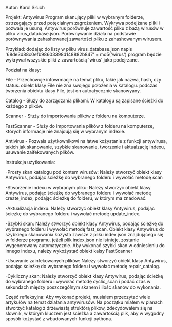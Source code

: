 Autor: Karol Siłuch

Projekt: Antywirus
Program skanujący pliki w wybranym folderze, ostrzegający przed potęcialnym zagrożeniem.
Wykrywa podejżane pliki i pozwala je usuną.
Antywirus porównuje zawartość pliku z bazą wirusów w pliku virus_database.json.
Porównywanie działa na podstawie porównywania zahashowanej zawartości pliku z zahashowanym wirusem.

Przykład:
dodając do listy w pliku virus_database.json napis '68de3d88c0efb98603398d148882b847' = md5('wirus')
program będzie wykrywał wszyskie pliki z zawartością 'wirus' jako podejrzane.


Podział na klasy:

File - Przechowuje infowrmacje na temat pliku, takie jak nazwa, hash, czy status.
obiekt klasy File nie zna swojego położenia w katalogu. podczas tworzenia obiektu klasy File,
jest on autoatyccznie skanowyany.

Catalog - Służy do zarządzania plikami. W katalogu są zapisane ścieżki do każdego z plików.

Scanner - Służy do importowania plików z folderu na komputerze.

FastScanner - Służy do importowania plików z folderu na komputerze, których informacje nie znajdują się w wybranym indexie.

Antivirus - Pozwala użytkownikowi na łatwe kożystanie z funkcji antywirusa, takich jak skanowanie, szybkie skanowanie, tworzenie i aktualzację indexu, usuwanie zaifekowanych plików.


Instrukcja użytkowania:

-Prosty skan katalogu pod kontem wirusów:
Należy stworzyć obiekt klasy Antywirus, podając ścieżkę do wybranego folderu i wywołać metodę scan

-Stworzenie indexu w wybranym pliku:
Należy stworzyć obiekt klasy Antywirus, podając ścieżkę do wybranego folderu
i wywołać metodę create_index, podając ścieżkę do folderu, w którym ma znadować.

-Aktualizacja indexu:
Należy stworzyć obiekt klasy Antywirus, podając ścieżkę do wybranego folderu i wywołać metodę update_index.

-Szybki skan:
Należy stworzyć obiekt klasy Antywirus, podając ścieżkę do wybranego folderu i wywołać metodę fast_scan.
Obiekt klasy Antywirus do szybkiego skanowania kożysta zawsze z pliku index.json znajdującego się w folderze programu.
jeżeli plik index.json nie istnieje, zostanie wygenerowany automatycznie. Aby wykonać szybki skan w odniesieniu do innego
indexu, należy wykożystać obiekt kalsy FastScanner

-Usuwanie zainfekowanych plików:
Należy stworzyć obiekt klasy Antywirus, podając ścieżkę do wybranego folderu i wywołać metodę repair_catalog.

-Cykliczny skan:
Należy stworzyć obiekt klasy Antywirus, podając ścieżkę do wybranego folderu i wywołać metodę cyclic_scan i podać czas
w sekundach między poszczególnym skanem i ilość skanów do wykonania.


Część refleksyjna:
Aby wykonać projekt, musiałem przeczytać wiele artykułów na temat działania antywirusów. Na początku miałem w planach stworzyć katalog z drzewiastą struktórą plików, zdecydowałem się na słownik, w którym kluczem jest ścieżka a zawartością plik, aby w wygodny sposób kożystać z wbudowanych funkcji pythona.




